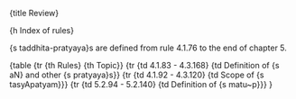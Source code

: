 {title Review}

{h Index of rules}

{s taddhita-pratyaya}s are defined from rule 4.1.76 to the end of chapter 5.

{table
    {tr {th Rules} {th Topic}}
    {tr {td 4.1.83 - 4.3.168} {td Definition of {s aN} and other {s pratyaya}s}}
    {tr {td 4.1.92 - 4.3.120} {td Scope of {s tasyApatyam}}}
    {tr {td 5.2.94 - 5.2.140} {td Definition of {s matu~p}}}
}
